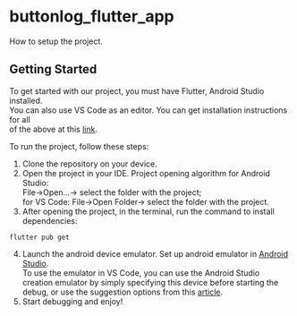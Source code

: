 # buttonlog_flutter_app

How to setup the project.<br/>

## Getting Started

To get started with our project, you must have Flutter, Android Studio installed.<br/>
You can also use VS Code as an editor. You can get installation instructions for all<br/>
of the above at this [link](https://docs.flutter.dev/get-started/install).

To run the project, follow these steps:<br/>

1. Clone the repository on your device.
2. Open the project in your IDE. Project opening algorithm for Android Studio:<br/>
File->Open...-> select the folder with the project;<br/>
for VS Code: File->Open Folder-> select the folder with the project.<br/>
3. After opening the project, in the terminal, run the command to install dependencies:<br/>
```
flutter pub get
```
4. Launch the android device emulator. Set up android emulator in [Android Studio](https://developer.android.com/studio/run/managing-avds).<br/>
To use the emulator in VS Code, you can use the Android Studio creation emulator by simply specifying this device before starting the<br/> debug, or use the suggestion options from this [article](https://www.geeksforgeeks.org/how-to-set-up-an-emulator-for-vscode/).<br/>
5. Start debugging and enjoy!<br/>